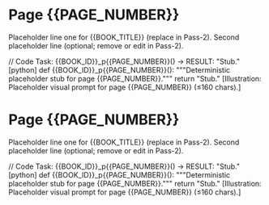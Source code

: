 # Page {{PAGE_NUMBER}}

Placeholder line one for {{BOOK_TITLE}} (replace in Pass-2).
Second placeholder line (optional; remove or edit in Pass-2).

// Code Task: {{BOOK_ID}}_p{{PAGE_NUMBER}}() → RESULT: "Stub."
[python]
def {{BOOK_ID}}_p{{PAGE_NUMBER}}():
    """Deterministic placeholder stub for page {{PAGE_NUMBER}}."""
    return "Stub."
[Illustration: Placeholder visual prompt for page {{PAGE_NUMBER}} (≤160 chars).]
# Page {{PAGE_NUMBER}}

Placeholder line one for {{BOOK_TITLE}} (replace in Pass-2).
Second placeholder line (optional; remove or edit in Pass-2).

// Code Task: {{BOOK_ID}}_p{{PAGE_NUMBER}}() → RESULT: "Stub."
[python]
def {{BOOK_ID}}_p{{PAGE_NUMBER}}():
	"""Deterministic placeholder stub for page {{PAGE_NUMBER}}."""
	return "Stub."
[Illustration: Placeholder visual prompt for page {{PAGE_NUMBER}} (≤160 chars).]
